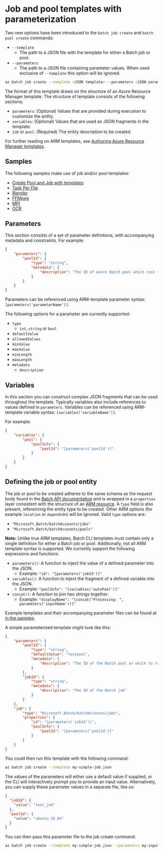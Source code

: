 # Job and pool templates with parameterization

Two new options have been introduced to the `batch job create` and `batch pool create` commands:
- `--template`
  - The path to a JSON file with the template for either a Batch job or pool.
- `--parameters`
  - The path to a JSON file containing parameter values. When used exclusive of `--template` this option will be ignored.

```bash
az batch job create --template <JSON template> --parameters <JSON parameter values>
```

The format of this template draws on the structure of an Azure Resource Manager template.
The structure of template consists of the following sections:
- `parameters`: (Optional) Values that are provided during execution to customize the entity.
- `variables`: (Optional) Values that are used as JSON fragments in the template.
- `job` or `pool`: (Required) The entity description to be created.

For further reading on ARM templates, see [Authoring Azure Resource Manager templates](https://azure.microsoft.com/documentation/articles/resource-group-authoring-templates).

## Samples

The following samples make use of job and/or pool templates:

* [Create Pool and Job with templates](../samples/hello-world/create-pool-and-job-with-templates)
* [Task Per File](../samples/hello-world/task-per-file)
* [Blender](../samples/blender) 
* [FFMpeg](../samples/ffmpeg)
* [MPI](../samples/mpi)
* [OCR](../samples/ocr)

## Parameters

This section consists of a set of parameter definitions, with accompanying metadata and constraints.
For example: 
```json
{
    "parameters": {
        "poolId": {
            "type": "string",
            "metadata": {
                "description": "The ID of Azure Batch pool which runs the job"
            }
        }
    }
}
```
Parameters can be referenced using ARM-template parameter syntax: `[parameters('parameterName')]`.

The following options for a parameter are currently supported:
- `type`
    - `int`, `string` or `bool`
- `defaultValue`
- `allowedValues`
- `minValue`
- `maxValue`
- `minLength`
- `maxLength`
- `metadata`
    - `description`

## Variables

In this section you can construct complex JSON fragments that can be used throughout the template. Typically
variables also include references to values defined in `parameters`. Variables can be referenced using ARM-template variable syntax: `[variables('variableName')]`. 

For example:
```json
{
    "variables": {
        "pool": {
            "poolInfo": {
                "poolId": "[parameters('poolId')]"
            }
        }
    }
}
```

## Defining the job or pool entity

The job or pool to be created adheres to the same schema as the request body found in the 
[Batch API documentation](https://msdn.microsoft.com/library/azure/dn820110.aspx) and is wrapped in a `properties` layer consistent
with the structure of an [ARM resource](https://azure.microsoft.com/documentation/articles/resource-group-authoring-templates/#resources).
A `type` field is also present, referencing the entity type to be created. Other ARM options (for example `location` or `dependsOn`) will be ignored.
Valid `type` options are:
- `"Microsoft.Batch/batchAccounts/jobs"`
- `"Microsoft.Batch/batchAccounts/pools"`

**Note:** Unlike true ARM templates, Batch CLI templates must contain only a single definition for either a Batch job or pool.
Additionally, not all ARM template syntax is supported. We currently support the following expressions and functions:

- `parameters()`: A function to inject the value of a defined parameter into the JSON.
    - Example: `"id": "[parameters('jobId')]"`
- `variables()`: A function to inject the fragment of a defined variable into the JSON.
    - Example: `"poolInfo": "[variables('autoPool')]"`
- `concat()`: A function to join two strings together.
    - Example: `"displayName": "[concat("Processing: ", parameters('inputName'))]"`

Example templates and their accompanying parameter files can be found at
[in the samples](../samples).

A simple parameterized template might look like this:
```json
{
    "parameters": {
        "poolId": {
            "type": "string",
            "defaultValue": "testpool",
            "metadata": {
                "description": "The ID of the Batch pool on which to run the job"
            }
        },
        "jobId": {
            "type": "string",
            "metadata": {
                "description": "The ID of the Batch job"
            }
        }
    },
    "job": {
        "type": "Microsoft.Batch/batchAccounts/jobs",
        "properties": {
            "id": "[parameters('jobId')]",
            "poolInfo": {
                "poolId": "[parameters('poolId')]"
            }
        }
    }
}
```

You could then run this template with the following command:

```bash
az batch job create --template my-simple-job.json
```

The values of the parameters will either use a default value if supplied,
or the CLI will interactively prompt you to provide an input value.
Alternatively, you can supply these parameter values in a separate file, like so:

```json
{
  "jobId": {
    "value": "test_job"
  },
  "poolId": {
    "value": "ubuntu_16_04"
  }
}
```

You can then pass this parameter file to the job create command:

```bash
az batch job create --template my-simple-job.json --parameters my-input-values.json
```
